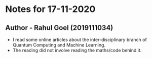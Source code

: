 # Notes for  17-11-2020
## Author - Rahul Goel (2019111034)

- I read some online articles about the inter-disciplinary branch of Quantum Computing and Machine Learning.
- The reading did not involve reading the maths/code behind it.
